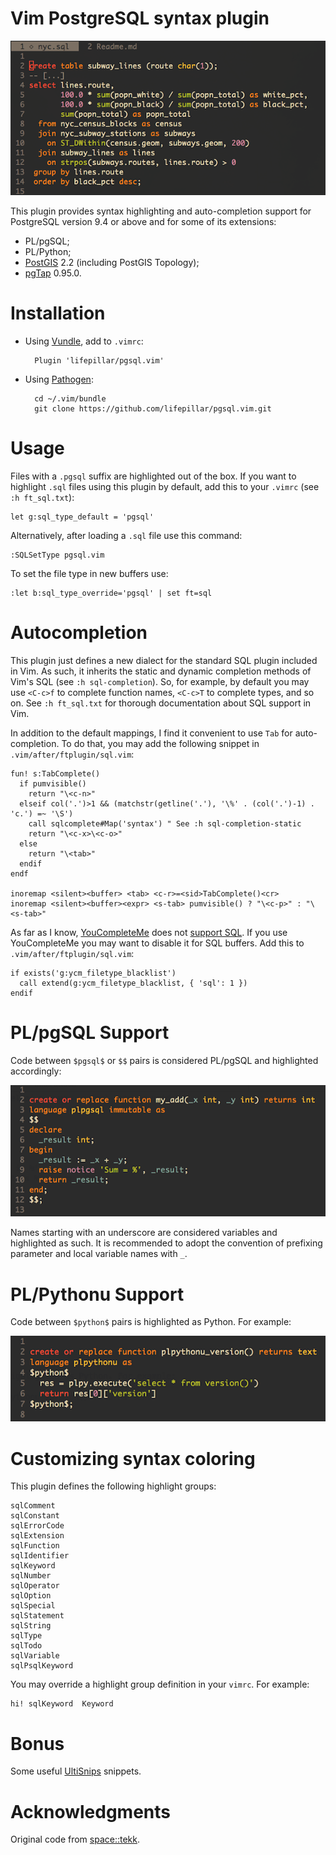 # Vim PostgreSQL syntax plugin

![pgsql syntax highlighting](images/pgsql.png)

This plugin provides syntax highlighting and auto-completion support for
PostgreSQL version 9.4 or above and for some of its extensions:

- PL/pgSQL;
- PL/Python;
- [PostGIS](http://postgis.net) 2.2 (including PostGIS Topology);
- [pgTap](http://pgtap.org) 0.95.0.


# Installation

- Using [Vundle](https://github.com/gmarik/vundle), add to `.vimrc`:

        Plugin 'lifepillar/pgsql.vim'

- Using [Pathogen](https://github.com/tpope/vim-pathogen):

        cd ~/.vim/bundle
        git clone https://github.com/lifepillar/pgsql.vim.git


# Usage

Files with a `.pgsql` suffix are highlighted out of the box. If you want to
highlight `.sql` files using this plugin by default, add this to your `.vimrc`
(see `:h ft_sql.txt`):

    let g:sql_type_default = 'pgsql'

Alternatively, after loading a `.sql` file use this command:

    :SQLSetType pgsql.vim

To set the file type in new buffers use:

    :let b:sql_type_override='pgsql' | set ft=sql


# Autocompletion

This plugin just defines a new dialect for the standard SQL plugin included in
Vim. As such, it inherits the static and dynamic completion methods of Vim's
SQL (see `:h sql-completion`). So, for example, by default you may use
`<C-c>f` to complete function names, `<C-c>T` to complete types, and so on.
See `:h ft_sql.txt` for thorough documentation about SQL support in Vim.

In addition to the default mappings, I find it convenient to use `Tab` for
auto-completion. To do that, you may add the following snippet in
`.vim/after/ftplugin/sql.vim`:

```
fun! s:TabComplete()
  if pumvisible()
    return "\<c-n>"
  elseif col('.')>1 && (matchstr(getline('.'), '\%' . (col('.')-1) . 'c.') =~ '\S')
    call sqlcomplete#Map('syntax') " See :h sql-completion-static
    return "\<c-x>\<c-o>"
  else
    return "\<tab>"
  endif
endf

inoremap <silent><buffer> <tab> <c-r>=<sid>TabComplete()<cr>
inoremap <silent><buffer><expr> <s-tab> pumvisible() ? "\<c-p>" : "\<s-tab>"
```

As far as I know, [YouCompleteMe](https://github.com/Valloric/YouCompleteMe)
does not [support SQL](https://github.com/Valloric/YouCompleteMe/issues/573).
If you use YouCompleteMe you may want to disable it for SQL buffers. Add this
to `.vim/after/ftplugin/sql.vim`:

```
if exists('g:ycm_filetype_blacklist')
  call extend(g:ycm_filetype_blacklist, { 'sql': 1 })
endif
```


# PL/pgSQL Support

Code between `$pgsql$` or `$$` pairs is considered PL/pgSQL and highlighted
accordingly:

![PL/pgSQL snippet](images/plpgsql.png)

Names starting with an underscore are considered variables and highlighted as
such. It is recommended to adopt the convention of prefixing parameter and
local variable names with `_`.


# PL/Pythonu Support

Code between `$python$` pairs is highlighted as Python. For example:

![PL/Pythonu snippet](images/plpython.png)

# Customizing syntax coloring

This plugin defines the following highlight groups:

```
sqlComment
sqlConstant
sqlErrorCode
sqlExtension
sqlFunction
sqlIdentifier
sqlKeyword
sqlNumber
sqlOperator
sqlOption
sqlSpecial
sqlStatement
sqlString
sqlType
sqlTodo
sqlVariable
sqlPsqlKeyword
```

You may override a highlight group definition in your `vimrc`. For example:

```
hi! sqlKeyword  Keyword
```


# Bonus

Some useful [UltiSnips](https://github.com/SirVer/ultisnips) snippets.


# Acknowledgments

Original code from [space::tekk](https://github.com/spacetekk/pgsql.vim).

